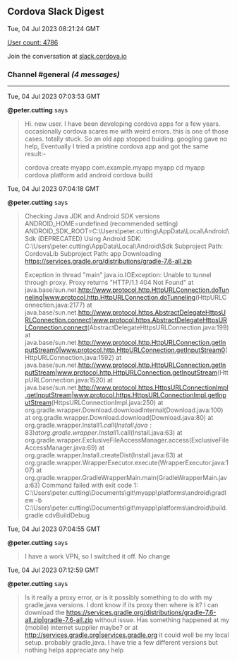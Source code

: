 ## Cordova Slack Digest
Tue, 04 Jul 2023 08:21:24 GMT

[User count: 4786](https://cordova.slack.com/)


Join the conversation at [slack.cordova.io](http://slack.cordova.io/)

### __Channel #general__ _(4 messages)_
---

Tue, 04 Jul 2023 07:03:53 GMT

__@peter.cutting__ says 
> Hi. new user. I have been developing cordova apps for a few years. occasionally cordova scares me with weird errors. this is one of those cases. totally stuck.
> So an old app stopped buiding. googling gave no help, Eventually I tried a pristine cordova app and got the same result:-
> 
> cordova create myapp com.example.myapp myapp
> cd myapp
> cordova platform add android
> cordova build
> 

Tue, 04 Jul 2023 07:04:18 GMT

__@peter.cutting__ says 
> Checking Java JDK and Android SDK versions
> ANDROID_HOME=undefined (recommended setting)
> ANDROID_SDK_ROOT=C:\Users\peter.cutting\AppData\Local\Android\Sdk (DEPRECATED)
> Using Android SDK: C:\Users\peter.cutting\AppData\Local\Android\Sdk
> Subproject Path: CordovaLib
> Subproject Path: app
> Downloading <https://services.gradle.org/distributions/gradle-7.6-all.zip>
> 
> Exception in thread "main" java.io.IOException: Unable to tunnel through proxy. Proxy returns "HTTP/1.1 404 Not Found"
>         at java.base/sun.net.<http://www.protocol.http.HttpURLConnection.doTunneling|www.protocol.http.HttpURLConnection.doTunneling>(HttpURLConnection.java:2177)
>         at java.base/sun.net.<http://www.protocol.https.AbstractDelegateHttpsURLConnection.connect|www.protocol.https.AbstractDelegateHttpsURLConnection.connect>(AbstractDelegateHttpsURLConnection.java:199)
>         at java.base/sun.net.<http://www.protocol.http.HttpURLConnection.getInputStream0|www.protocol.http.HttpURLConnection.getInputStream0>(HttpURLConnection.java:1592)
>         at java.base/sun.net.<http://www.protocol.http.HttpURLConnection.getInputStream|www.protocol.http.HttpURLConnection.getInputStream>(HttpURLConnection.java:1520)
>         at java.base/sun.net.<http://www.protocol.https.HttpsURLConnectionImpl.getInputStream|www.protocol.https.HttpsURLConnectionImpl.getInputStream>(HttpsURLConnectionImpl.java:250)
>         at org.gradle.wrapper.Download.downloadInternal(Download.java:100)
>         at org.gradle.wrapper.Download.download(Download.java:80)
>         at org.gradle.wrapper.Install$1.call(Install.java:83)
>         at org.gradle.wrapper.Install$1.call(Install.java:63)
>         at org.gradle.wrapper.ExclusiveFileAccessManager.access(ExclusiveFileAccessManager.java:69)
>         at org.gradle.wrapper.Install.createDist(Install.java:63)
>         at org.gradle.wrapper.WrapperExecutor.execute(WrapperExecutor.java:107)
>         at org.gradle.wrapper.GradleWrapperMain.main(GradleWrapperMain.java:63)
> Command failed with exit code 1: C:\Users\peter.cutting\Documents\git\myapp\platforms\android\gradlew -b C:\Users\peter.cutting\Documents\git\myapp\platforms\android\build.gradle cdvBuildDebug
> 

Tue, 04 Jul 2023 07:04:55 GMT

__@peter.cutting__ says 
> I have a work VPN, so I switched it off. No change
> 

Tue, 04 Jul 2023 07:12:59 GMT

__@peter.cutting__ says 
> Is it really a proxy error, or is it possibly something to do with my gradle,java versions. I dont know
> if its proxy then where is it? I can download the <https://services.gradle.org/distributions/gradle-7.6-all.zip|gradle-7.6-all.zip> without issue. Has something happened at my (mobile) internet supplier maybe? or at <http://services.gradle.org|services.gradle.org>
> it could well be my local setup. probably gradle,java. I have trie a few different versions but nothing helps
> appreciate any help
> 
